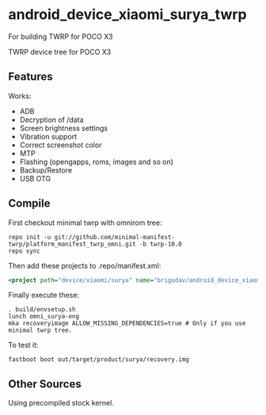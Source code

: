 # android_device_xiaomi_surya_twrp
For building TWRP for POCO X3

TWRP device tree for POCO X3

## Features

Works:

- ADB
- Decryption of /data
- Screen brightness settings
- Vibration support
- Correct screenshot color
- MTP
- Flashing (opengapps, roms, images and so on)
- Backup/Restore
- USB OTG

## Compile

First checkout minimal twrp with omnirom tree:

```
repo init -u git://github.com/minimal-manifest-twrp/platform_manifest_twrp_omni.git -b twrp-10.0
repo sync
```

Then add these projects to .repo/manifest.xml:

```xml
<project path="device/xiaomi/surya" name="brigudav/android_device_xiaomi_surya_twrp" remote="github" revision="android-10" />
```

Finally execute these:

```
. build/envsetup.sh
lunch omni_surya-eng
mka recoveryimage ALLOW_MISSING_DEPENDENCIES=true # Only if you use minimal twrp tree.
```

To test it:

```
fastboot boot out/target/product/surya/recovery.img
```

## Other Sources

Using precompiled stock kernel.

